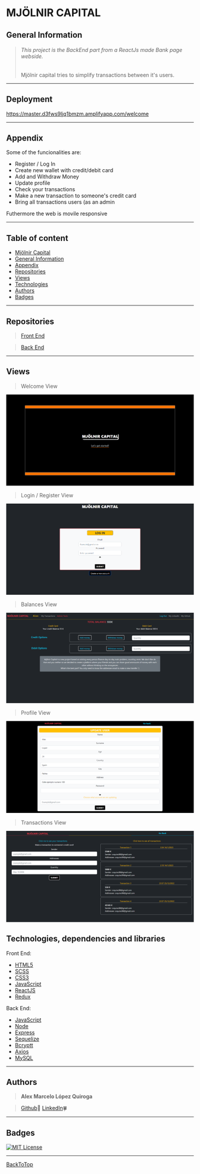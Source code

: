 # MJÖLNIR CAPITAL

## General Information

> <h6> This project is the BackEnd part from a ReactJs made Bank page webside.</h6>
> <p>Mjölnir capital tries to simplify transactions between it's users.</p>

---

## Deployment

https://master.d3fws9ljq1bmzm.amplifyapp.com/welcome

---

## Appendix

Some of the funcionalities are:

- Register / Log In
- Create new wallet with credit/debit card
- Add and Withdraw Money
- Update profile
- Check your transactions
- Make a new transaction to someone's credit card
- Bring all transactions users (as an admin

Futhermore the web is movile responsive

---

## Table of content

- [Mjölnir Capital](#mjölnir-capital)
- [General Information](#general-information)
- [Appendix](#appendix)
- [Repositories](#repositories)
- [Views](#views)
- [Technologies](#technologies-dependencies-and-libraries)
- [Authors](#authors)
- [Badges](#badges)

---

## Repositories

> [Front End](https://github.com/Coquixo/final-project-front)

> [Back End](https://github.com/Coquixo/final-project-back)

---

## Views

> Welcome View

<img src="./images/Welcome.png" />

> Login / Register View

<img src="./images/Login.png" />

> Balances View

<img src="./images/Balances.png" />

> Profile View

<img src="./images/Profile.png" />

> Transactions View

<img src="./images/Transactions.png" />

## Technologies, dependencies and libraries

Front End:

- [HTML5](https://html5.org/)
- [SCSS](https://sass-lang.com/)
- [CSS3](https://developer.mozilla.org/en-US/docs/Web/CSS)
- [JavaScript](https://www.javascript.com/)
- [ReactJS](https://es.reactjs.org/)
- [Redux](https://redux.js.org//)

Back End:

- [JavaScript](https://www.javascript.com/)
- [Node](https://nodejs.org/en/)
- [Express](https://expressjs.com/)
- [Sequelize](https://sequelize.org/)
- [Bcryptt](https://www.npmjs.com/package/bcrypt)
- [Axios](https://axios-http.com//)
- [MySQL](https://www.mysql.com/)

---

## Authors

> **Alex Marcelo López Quiroga**

> [Github](https://github.com/Coquixo)🚀
> [LinkedIn](https://www.linkedin.com/in/alex-marcelo-lopez-quiroga5555/)🍀

---

## Badges

[![MIT License](https://img.shields.io/badge/License-MIT-green.svg)](https://choosealicense.com/licenses/mit/)

---

[BackToTop](#appendix)
